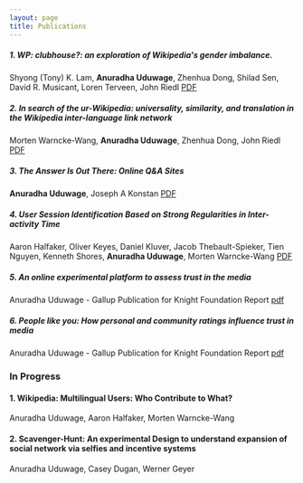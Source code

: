 ```yaml
---
layout: page
title: Publications
---
```


##### 1. WP: clubhouse?: an exploration of Wikipedia's gender imbalance.
Shyong (Tony) K. Lam, **Anuradha Uduwage**, Zhenhua Dong, Shilad Sen, David R. Musicant, Loren Terveen, John Riedl [PDF](http://files.grouplens.org/papers/wp-gender-wikisym2011.pdf)

##### 2. In search of the ur-Wikipedia: universality, similarity, and translation in the Wikipedia inter-language link network 
Morten Warncke-Wang, **Anuradha Uduwage**, Zhenhua Dong, John Riedl [PDF](http://files.grouplens.org/papers/p3wikisym2012.pdf)

##### 3. The Answer Is Out There: Online Q&A Sites
**Anuradha Uduwage**, Joseph A Konstan [PDF](http://ieeexplore.ieee.org/xpl/articleDetails.jsp?arnumber=6228582)

##### 4. User Session Identification Based on Strong Regularities in Inter-activity Time
Aaron Halfaker, Oliver Keyes, Daniel Kluver, Jacob Thebault-Spieker, Tien Nguyen, Kenneth Shores, **Anuradha Uduwage**, Morten Warncke-Wang [PDF](http://arxiv.org/pdf/1411.2878.pdf)

##### 5. An online experimental platform to assess trust in the media
Anuradha Uduwage - Gallup Publication for Knight Foundation Report [pdf](https://knightfoundation.org/wp-content/uploads/2020/02/KnightFoundation_NewsLens1_Client_Report_070918_ab.pdf)

##### 6. People like you: How personal and community ratings influence trust in media
Anuradha Uduwage - Gallup Publication for Knight Foundation Report [pdf](https://knightfoundation.org/wp-content/uploads/2020/03/KnightFoundation_NewsLens2_Client_Report_071918v2_ab.pdf)

### In Progress

#### 1. Wikipedia: Multilingual Users: Who Contribute to What?
Anuradha Uduwage, Aaron Halfaker, Morten Warncke-Wang

#### 2. Scavenger-Hunt: An experimental Design to understand expansion of social network via selfies and incentive systems 
Anuradha Uduwage, Casey Dugan, Werner Geyer